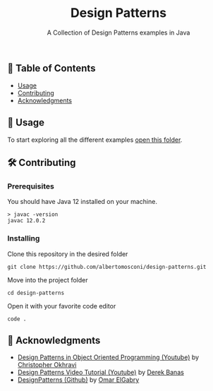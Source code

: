 <h1 align="center">Design Patterns</h1>
<p align="center"> A Collection of Design Patterns examples in Java</p>
<br> 

## 📝 Table of Contents
- [Usage](#usage "Usage")
- [Contributing](#contributing "Contributing")
- [Acknowledgments](#acknowledgments "Acknowledgments")

## 🎈 Usage <a name="usage"></a>
To start exploring all the different examples [open this folder](./src/it/albertomosconi/designpatters "open this folder").

## 🛠 Contributing <a name="contributing"></a>

### Prerequisites
You should have Java 12 installed on your machine.

```
> javac -version
javac 12.0.2
```

### Installing
Clone this repository in the desired folder

```
git clone https://github.com/albertomosconi/design-patterns.git
```

Move into the project folder

```
cd design-patterns
```

Open it with your favorite code editor

```
code .
```

## 🎉 Acknowledgments <a name="acknowledgments"></a>
- [Design Patterns in Object Oriented Programming (Youtube)](https://www.youtube.com/playlist?list=PLrhzvIcii6GNjpARdnO4ueTUAVR9eMBpc "this course") by [Christopher Okhravi](https://www.youtube.com/channel/UCbF-4yQQAWw-UnuCd2Azfzg "Christopher Okhravi")
- [Design Patterns Video Tutorial (Youtube)](https://www.youtube.com/playlist?list=PLF206E906175C7E07) by [Derek Banas](https://www.youtube.com/channel/UCwRXb5dUK4cvsHbx-rGzSgw "Derek Banas")
- [DesignPatterns (Github)](https://github.com/OmarElGabry/DesignPatterns) by [Omar ElGabry](https://github.com/OmarElGabry)